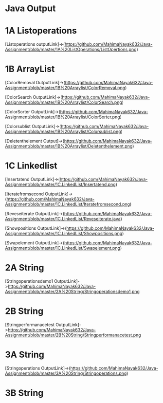 # Java Output

# 1A Listoperations
[Listoperations outputLink]->(https://github.com/MahimaNayak632/Java-Assignment/blob/master/1A%20ListOperations/ListOpertions.png)

# 1B ArrayList
[ColorRemoval OutputLink]->(https://github.com/MahimaNayak632/Java-Assignment/blob/master/1B%20Arraylist/ColorRemoval.png)

[ColorSearch OutputLink]->(https://github.com/MahimaNayak632/Java-Assignment/blob/master/1B%20Arraylist/ColorSearch.png)

[ColorSorter OutputLink]->(https://github.com/MahimaNayak632/Java-Assignment/blob/master/1B%20Arraylist/ColorSorter.png)

[Colorsublist OutputLink]->(https://github.com/MahimaNayak632/Java-Assignment/blob/master/1B%20Arraylist/Colorsublist.png)

[Deletenthelement Output]->(https://github.com/MahimaNayak632/Java-Assignment/blob/master/1B%20Arraylist/Deletenthelement.png)

# 1C Linkedlist
[Insertatend OutputLink]->(https://github.com/MahimaNayak632/Java-Assignment/blob/master/1C.LinkedList/Insertatend.png)

[Iteratefromsecond OutputLink]->(https://github.com/MahimaNayak632/Java-Assignment/blob/master/1C.LinkedList/Iteratefromsecond.png)

[Reveseiterate OutputLink]->(https://github.com/MahimaNayak632/Java-Assignment/blob/master/1C.LinkedList/Reveseiterate.java)

[Showpositions OutputLink]->(https://github.com/MahimaNayak632/Java-Assignment/blob/master/1C.LinkedList/Showpositions.png)

[Swapelement OutputLink]->(https://github.com/MahimaNayak632/Java-Assignment/blob/master/1C.LinkedList/Swapelement.png)

# 2A String
[Stringoperationsdemo1 OutputLink]->https://github.com/MahimaNayak632/Java-Assignment/blob/master/2A%20String/Stringoperationsdemo1.png

# 2B String
[Stringperformanacetest OutputLink]->https://github.com/MahimaNayak632/Java-Assignment/blob/master/2B%20String/Stringperformanacetest.png

# 3A String
[Stringoperations OutputLink]->(https://github.com/MahimaNayak632/Java-Assignment/blob/master/3A%20String/Stringoperations.png)

# 3B String






